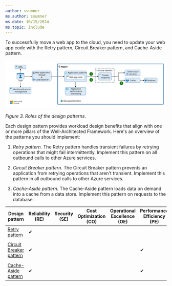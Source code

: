 ```yaml
---
author: ssumner
ms.author: ssumner
ms.date: 10/15/2024
ms.topic: include
---
```

To successfully move a web app to the cloud, you need to update your web app code with the Retry pattern, Circuit Breaker pattern, and Cache-Aside pattern.

[![Diagram showing the roles of design patterns in the Reliable Web App pattern.](../../../_images/reliable-web-app-design-patterns.svg)](../../../_images/reliable-web-app-design-patterns.svg#lightbox)

*Figure 3. Roles of the design patterns.*

Each design pattern provides workload design benefits that align with one or more pillars of the Well-Architected Framework. Here's an overview of the patterns you should implement:

1. *Retry pattern.* The Retry pattern handles transient failures by retrying operations that might fail intermittently. Implement this pattern on all outbound calls to other Azure services.

1. *Circuit Breaker pattern.* The Circuit Breaker pattern prevents an application from retrying operations that aren't transient. Implement this pattern in all outbound calls to other Azure services.

1. *Cache-Aside pattern.* The Cache-Aside pattern loads data on demand into a cache from a data store. Implement this pattern on requests to the database.

|Design pattern |Reliability (RE)|Security (SE) |Cost Optimization (CO) |Operational Excellence (OE)|Performance Efficiency (PE)| Supporting WAF principles
|---|---|---|---|---|---| --- |
| [Retry pattern](#implement-the-retry-pattern) |✔| | | | |[RE:07](/azure/well-architected/reliability/self-preservation) |
| [Circuit Breaker pattern](#implement-the-circuit-breaker-pattern) |✔| | | |✔| [RE:03](/azure/well-architected/reliability/failure-mode-analysis)<br>[RE:07](/azure/well-architected/reliability/handle-transient-faults) <br> [PE:07](/azure/well-architected/performance-efficiency/optimize-code-infrastructure) <br> [PE:11](/azure/well-architected/performance-efficiency/respond-live-performance-issues) |
| [Cache-Aside pattern](#implement-the-cache-aside-pattern) |✔| | | |✔| [RE:05](/azure/well-architected/reliability/redundancy)<br>[PE:08](/azure/well-architected/performance-efficiency/optimize-data-performance)<br>[PE:12](/azure/well-architected/performance-efficiency/continuous-performance-optimize) |

